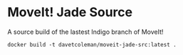 # MoveIt! Jade Source

A source build of the lastest Indigo branch of MoveIt!

    docker build -t davetcoleman/moveit-jade-src:latest .
